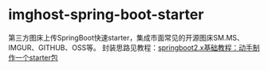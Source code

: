 # imghost-spring-boot-starter
第三方图床上传SpringBoot快速starter，集成市面常见的开源图床SM.MS、IMGUR、GITHUB、OSS等。
封装思路见教程：[springboot2.x基础教程：动手制作一个starter包](https://www.codehome.vip/2020/09/11/springboot2-x%e5%9f%ba%e7%a1%80%e6%95%99%e7%a8%8b%ef%bc%9a%e5%8a%a8%e6%89%8b%e5%88%b6%e4%bd%9c%e4%b8%80%e4%b8%aastarter%e5%8c%85/)

